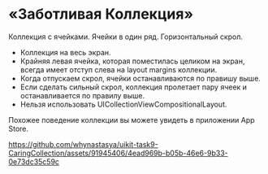 # «Заботливая Коллекция»

Коллекция с ячейками. Ячейки в один ряд. Горизонтальный cкрол.

- Коллекция на весь экран.
- Крайняя левая ячейка, которая поместилась целиком на экран, всегда имеет отступ слева на layout margins коллекции.
- Когда отпускаем скрол, ячейки останавливаются по правишу выше.
- Если сделать сильный скрол, коллекция пролетает пару ячеек и останавливается по правилу выше.
- Нельзя использовать UICollectionViewCompositionalLayout.

Похожее поведение коллекции вы можете увидеть в приложении App Store.

https://github.com/whynastasya/uikit-task9-CaringCollection/assets/91945406/4ead969b-b05b-46e6-9b33-0e73dc35c59c

